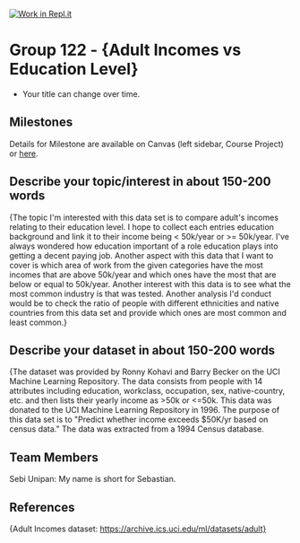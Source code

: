 [![Work in Repl.it](https://classroom.github.com/assets/work-in-replit-14baed9a392b3a25080506f3b7b6d57f295ec2978f6f33ec97e36a161684cbe9.svg)](https://classroom.github.com/online_ide?assignment_repo_id=312265&assignment_repo_type=GroupAssignmentRepo)
# Group 122 - {Adult Incomes vs Education Level}

- Your title can change over time.

## Milestones

Details for Milestone are available on Canvas (left sidebar, Course Project) or [here](https://firas.moosvi.com/courses/data301/project/milestone01.html).

## Describe your topic/interest in about 150-200 words

{The topic I'm interested with this data set is to compare adult's incomes relating to their education level.
I hope to collect each entries education background and link it to their income being < 50k/year or >= 50k/year.
I've always wondered how education important of a role education plays into getting a decent paying job. Another
aspect with this data that I want to cover is which area of work from the given categories have the most incomes
that are above 50k/year and which ones have the most that are below or equal to 50k/year. Another interest with
this data is to see what the most common industry is that was tested. Another analysis I'd conduct would be to check 
the ratio of people with different ethnicities and native countries from this data set and provide which ones are most common
and least common.}

## Describe your dataset in about 150-200 words

{The dataset was provided by Ronny Kohavi and Barry Becker on the UCI Machine Learning Repository. The data consists
from people with 14 attributes including education, workclass, occupation, sex, native-country, etc. and then lists their yearly income as >50k or <=50k. This data was donated to the UCI Machine Learning Repository in 1996. The purpose of this data set is to "Predict whether income exceeds $50K/yr based on census data." The data was extracted from a 1994 Census database.

## Team Members

Sebi Unipan: My name is short for Sebastian.

## References

{Adult Incomes dataset: https://archive.ics.uci.edu/ml/datasets/adult}
